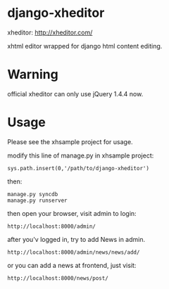 django-xheditor
===============

xheditor: http://xheditor.com/

xhtml editor wrapped for django html content editing.

Warning
=======

official xheditor can only use jQuery 1.4.4 now.

Usage
=====

Please see the xhsample project for usage.

modify this line of manage.py in xhsample project:

    sys.path.insert(0,'/path/to/django-xheditor')

then:

    manage.py syncdb
    manage.py runserver

then open your browser, visit admin to login:

    http://localhost:8000/admin/

after you'v logged in, try to add News in admin.

    http://localhost:8000/admin/news/news/add/

or you can add a news at frontend, just visit:

    http://localhost:8000/news/post/


